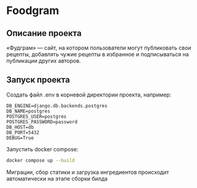 # Foodgram

## Описание проекта
«Фудграм» — сайт, на котором пользователи могут публиковать свои рецепты, добавлять чужие рецепты в избранное и подписываться на публикации других авторов.

## Запуск проекта

Создать файл .env в корневой директории проекта, например:


```.env
DB_ENGINE=django.db.backends.postgres 
DB_NAME=postgres                     
POSTGRES_USER=postgres            
POSTGRES_PASSWORD=password          
DB_HOST=db                      
DB_PORT=5432                       
DEBUG=True                    
```

Запустить docker compose:

```bash
docker compose up --build
```

Миграции, сбор статики и загрузка ингредиентов происходит автоматически на этапе сборки билда
```